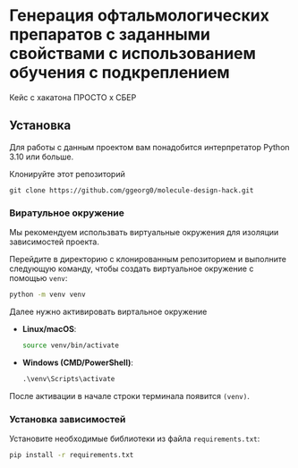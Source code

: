 # Генерация офтальмологических препаратов с заданными свойствами с использованием обучения с подкреплением

Кейс c хакатона ПРОСТО x СБЕР

## Установка

Для работы с данным проектом вам понадобится интерпретатор Python 3.10 или больше.

Клонируйте этот репозиторий

```
git clone https://github.com/ggeorg0/molecule-design-hack.git
```

### Виратульное окружение

Мы рекомендуем использвать виртуальные окружения для изоляции  зависимостей проекта.

Перейдите в директорию с клонированным репозиторием и выполните следующую команду, чтобы создать виртуальное окружение с помощью `venv`:

```bash
python -m venv venv
```


Далее нужно активировать виртальное окружение

- **Linux/macOS**:
    ```bash
    source venv/bin/activate
    ```
- **Windows (CMD/PowerShell)**:
    ```cmd
    .\venv\Scripts\activate
    ```

После активации в начале строки терминала появится `(venv)`.

### Установка зависимостей
Установите необходимые библиотеки из файла `requirements.txt`:
```bash
pip install -r requirements.txt
```
